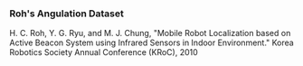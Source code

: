 ### Roh's Angulation Dataset

H. C. Roh, Y. G. Ryu, and M. J. Chung, "Mobile Robot Localization based on Active Beacon System using Infrared Sensors in Indoor Environment." Korea Robotics Society Annual Conference (KRoC), 2010

